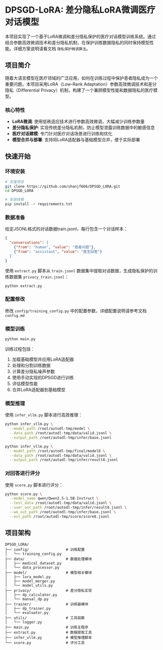 # DPSGD-LoRA: 差分隐私LoRA微调医疗对话模型

本项目实现了一个基于LoRA微调和差分隐私保护的医疗对话模型训练系统。通过结合参数高效微调技术和差分隐私机制，在保护训练数据隐私的同时保持模型性能。详细方案说明请看文档 `隐私保护微调算法`。  

## 项目简介

随着大语言模型在医疗领域的广泛应用，如何在训练过程中保护患者隐私成为一个重要问题。本项目采用LoRA（Low-Rank Adaptation）参数高效微调技术和差分隐私（Differential Privacy）机制，构建了一个兼顾模型性能和数据隐私的医疗模型。

### 核心特性

- **LoRA微调**: 使用低秩适应技术进行参数高效微调，大幅减少训练参数量
- **差分隐私保护**: 实现传统差分隐私机制，防止模型泄露训练数据中的敏感信息
- **医疗对话建模**: 专门针对医疗对话场景进行训练和优化
- **模型合并与部署**: 支持将LoRA适配器与基础模型合并，便于实际部署

## 快速开始

### 环境安装

```bash
# 克隆项目
git clone https://github.com/shanjf666/DPSGD_LORA.git
cd DPSGD_LORA

# 安装依赖
pip install -r requirements.txt
```

### 数据准备

给定JSONL格式的对话数据train.jsonl，每行包含一个对话样本：

```json
{
  "conversations": [
    {"from": "human", "value": "患者问题"},
    {"from": "assistant", "value": "医生回答"}
  ]
}
```
使用 `extract.py` 脚本从 `train.jsonl` 数据集中提取对话数据，生成隐私保护的训练数据集 `privacy_train.jsonl`：

```bash
python extract.py
```

### 配置修改

修改 `config/training_config.py` 中的配置参数，详细配置说明请参考文档 `config.md`

### 模型训练

```bash
python main.py
```

训练过程包括：
1. 加载基础模型并应用LoRA适配器
2. 处理和分割训练数据
3. 计算差分隐私噪声参数
4. 使用手动实现的DPSGD进行训练
5. 评估模型性能
6. 合并LoRA适配器到基础模型

### 模型推理

使用 `infer_vllm.py` 脚本进行高效推理：

```bash
python infer_vllm.py \
  --model_path /root/autodl-tmp/model \
  --data_path /root/autodl-tmp/data/valid.jsonl \
  --output_path /root/autodl-tmp/infer/base.jsonl

python infer_vllm.py \
  --model_path /root/autodl-tmp/final/model8 \
  --data_path /root/autodl-tmp/data/valid.jsonl \
  --output_path /root/autodl-tmp/infer/result8.jsonl
```

### 对回答进行评分

使用 `score.py` 脚本进行评分：

```bash
python score.py \
  --model_name qwen/Qwen2.5-1.5B-Instruct \
  --test_data /root/autodl-tmp/data/valid.jsonl \
  --user_out_path /root/autodl-tmp/infer/result8.jsonl \
  --we_out_path /root/autodl-tmp/infer/base.jsonl \
  --out_path /root/autodl-tmp/score/score8.jsonl
```

## 项目架构

```
DPSGD_LORA/
├── config/                 # 训练配置
│   └── training_config.py
├── data/                   # 数据处理模块
│   ├── medical_dataset.py
│   └── data_processor.py
├── model/                  # 模型相关模块
│   ├── lora_model.py
│   ├── model_merger.py
│   └── model_utils.py
├── privacy/                # 差分隐私实现
│   ├── dp_calculator.py
│   └── manual_dp.py
├── trainer/                # 训练器模块
│   ├── dp_trainer.py
│   └── evaluator.py
├── utils/                  # 工具函数
│   └── logger.py
├── main.py                 # 训练主程序
├── extract.py              # 数据提取工具
├── infer_vllm.py           # 模型推理脚本
└── score.py                # 评分工具
```
